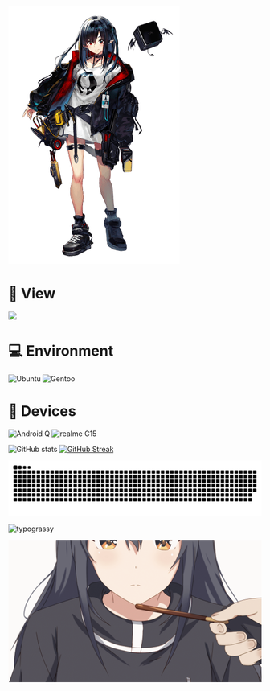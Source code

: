 ![Closure](https://raw.githubusercontent.com/Frostleaft07/Frostleaft07/master/png/closure.png)

# 👀 View
![](https://count.getloli.com/get/@Frostleaft07?theme=rule34)

# 💻 Environment
![Ubuntu](https://img.shields.io/badge/Ubuntu%2022%2e04-dd4814?style=flat-square&logo=ubuntu&logoColor=ffffff)
![Gentoo](https://img.shields.io/badge/Gentoo%202024%2e08%2e14-800080?style=flat-square&logo=gentoo&logoColor=ffffff)

# 📱 Devices
![Android Q](https://img.shields.io/badge/Android%20Q-3ddc84?style=flat-square&logo=android&logoColor=ffffff)
![realme C15](https://img.shields.io/badge/realme%20C15-FFD700?style=flat-square)

![GitHub stats](https://github-readme-stats-frostleaft07s-projects.vercel.app/api?username=Frostleaft07&show_icons=true&theme=dracula)
[![GitHub Streak](https://github-readme-streak-stats-lac-three.vercel.app/?user=Frostleaft07&theme=dracula)](https://git.io/streak-stats)

![snake](https://raw.githubusercontent.com/Frostleaft07/Frostleaft07/output/github-contribution-grid-snake.svg)

![typograssy](https://typograssy.deno.dev/api?text=WELCOME)

![Texas](https://raw.githubusercontent.com/Frostleaft07/Frostleaft07/master/gif/texas.gif)
